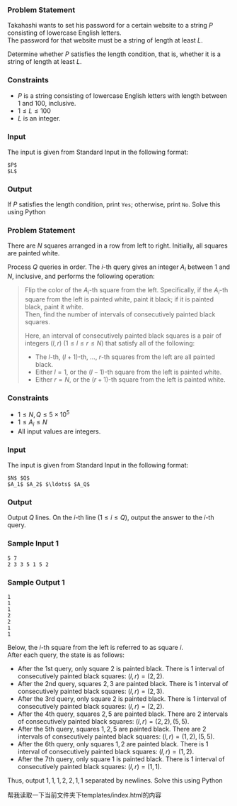 ### Problem Statement

Takahashi wants to set his password for a certain website to a string $P$ consisting of lowercase English letters.  
The password for that website must be a string of length at least $L$.

Determine whether $P$ satisfies the length condition, that is, whether it is a string of length at least $L$.
### Constraints

-   $P$ is a string consisting of lowercase English letters with length between $1$ and $100$, inclusive.
-   $1 \leq L \leq 100$
-   $L$ is an integer.
### Input

The input is given from Standard Input in the following format:

```
$P$
$L$
```
### Output

If $P$ satisfies the length condition, print `Yes`; otherwise, print `No`.
Solve this using Python

### Problem Statement

There are $N$ squares arranged in a row from left to right. Initially, all squares are painted white.

Process $Q$ queries in order. The $i$\-th query gives an integer $A_i$ between $1$ and $N$, inclusive, and performs the following operation:

> Flip the color of the $A_i$\-th square from the left. Specifically, if the $A_i$\-th square from the left is painted white, paint it black; if it is painted black, paint it white.  
> Then, find the number of intervals of consecutively painted black squares.
> 
> Here, an interval of consecutively painted black squares is a pair of integers $(l,r)$ $(1\leq l\leq r\leq N)$ that satisfy all of the following:
> 
> -   The $l$\-th, $(l+1)$\-th, $\ldots$, $r$\-th squares from the left are all painted black.
> -   Either $l=1$, or the $(l-1)$\-th square from the left is painted white.
> -   Either $r=N$, or the $(r+1)$\-th square from the left is painted white.
### Constraints

-   $1\leq N,Q\leq 5\times 10^5$
-   $1\leq A_i\leq N$
-   All input values are integers.
### Input

The input is given from Standard Input in the following format:

```
$N$ $Q$
$A_1$ $A_2$ $\ldots$ $A_Q$
```
### Output

Output $Q$ lines. On the $i$\-th line $(1\leq i\leq Q)$, output the answer to the $i$\-th query.
### Sample Input 1

```
5 7
2 3 3 5 1 5 2
```
### Sample Output 1

```
1
1
1
2
2
1
1
```

Below, the $i$\-th square from the left is referred to as square $i$.  
After each query, the state is as follows:

-   After the $1$st query, only square $2$ is painted black. There is $1$ interval of consecutively painted black squares: $(l,r)=(2,2)$.
-   After the $2$nd query, squares $2,3$ are painted black. There is $1$ interval of consecutively painted black squares: $(l,r)=(2,3)$.
-   After the $3$rd query, only square $2$ is painted black. There is $1$ interval of consecutively painted black squares: $(l,r)=(2,2)$.
-   After the $4$th query, squares $2,5$ are painted black. There are $2$ intervals of consecutively painted black squares: $(l,r)=(2,2), (5,5)$.
-   After the $5$th query, squares $1,2,5$ are painted black. There are $2$ intervals of consecutively painted black squares: $(l,r)=(1,2), (5,5)$.
-   After the $6$th query, only squares $1,2$ are painted black. There is $1$ interval of consecutively painted black squares: $(l,r)=(1,2)$.
-   After the $7$th query, only square $1$ is painted black. There is $1$ interval of consecutively painted black squares: $(l,r)=(1,1)$.

Thus, output $1,1,1,2,2,1,1$ separated by newlines.
Solve this using Python

帮我读取一下当前文件夹下templates/index.html的内容